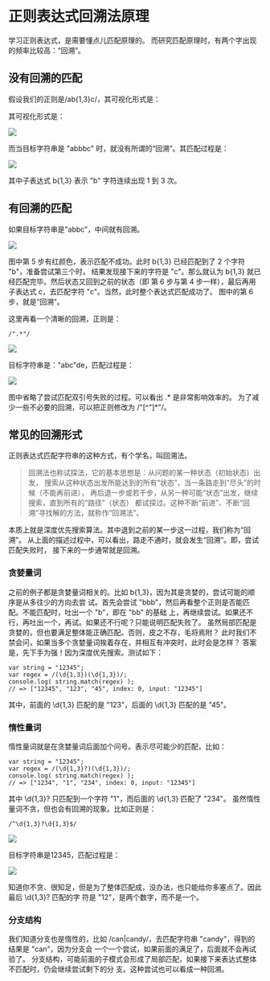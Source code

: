 # 正则表达式回溯法原理

学习正则表达式，是需要懂点儿匹配原理的。
而研究匹配原理时，有两个字出现的频率比较高：“回溯”。

## 没有回溯的匹配

假设我们的正则是/ab{1,3}c/，其可视化形式是：

其可视化形式是：

![](./images/10.jpg)

而当目标字符串是 "abbbc" 时，就没有所谓的“回溯”。其匹配过程是：

![](./images/11.jpg)

其中子表达式 b{1,3} 表示 "b" 字符连续出现 1 到 3 次。

## 有回溯的匹配

如果目标字符串是"abbc"，中间就有回溯。

![](./images/12.jpg)

图中第 5 步有红颜色，表示匹配不成功。此时 b{1,3} 已经匹配到了 2 个字符 "b"，准备尝试第三个时，
结果发现接下来的字符是 "c"。那么就认为 b{1,3} 就已经匹配完毕。然后状态又回到之前的状态（即
第 6 步与第 4 步一样），最后再用子表达式 c，去匹配字符 "c"。当然，此时整个表达式匹配成功了。
图中的第 6 步，就是“回溯”。

这里再看一个清晰的回溯，正则是：

``/".*"/``

![](./images/13.jpg)

目标字符串是："abc"de，匹配过程是：

![](./images/14.jpg)

图中省略了尝试匹配双引号失败的过程。可以看出 .* 是非常影响效率的。
为了减少一些不必要的回溯，可以把正则修改为 /"[^"]*"/。

## 常见的回溯形式

正则表达式匹配字符串的这种方式，有个学名，叫回溯法。
>回溯法也称试探法，它的基本思想是：从问题的某一种状态（初始状态）出发，
搜索从这种状态出发所能达到的所有“状态”，当一条路走到“尽头”的时候（不能再前进），
再后退一步或若干步，从另一种可能“状态”出发，继续搜索，直到所有的“路径”（状态）
都试探过。这种不断“前进”、不断“回溯”寻找解的方法，就称作“回溯法”。

本质上就是深度优先搜索算法。其中退到之前的某一步这一过程，我们称为“回溯”。
从上面的描述过程中，可以看出，路走不通时，就会发生“回溯”。即，尝试匹配失败时，
接下来的一步通常就是回溯。

### 贪婪量词

之前的例子都是贪婪量词相关的。比如 b{1,3}，因为其是贪婪的，尝试可能的顺序是从多往少的方向去尝
试。首先会尝试 "bbb"，然后再看整个正则是否能匹配。不能匹配时，吐出一个 "b"，即在 "bb" 的基础
上，再继续尝试。如果还不行，再吐出一个，再试。如果还不行呢？只能说明匹配失败了。
虽然局部匹配是贪婪的，但也要满足整体能正确匹配。否则，皮之不存，毛将焉附？
此时我们不禁会问，如果当多个贪婪量词挨着存在，并相互有冲突时，此时会是怎样？
答案是，先下手为强！因为深度优先搜索。测试如下：
```
var string = "12345";
var regex = /(\d{1,3})(\d{1,3})/;
console.log( string.match(regex) );
// => ["12345", "123", "45", index: 0, input: "12345"]
```
其中，前面的 \d{1,3} 匹配的是 "123"，后面的 \d{1,3} 匹配的是 "45"。

### 惰性量词
惰性量词就是在贪婪量词后面加个问号。表示尽可能少的匹配，比如：
```
var string = "12345";
var regex = /(\d{1,3}?)(\d{1,3})/;
console.log( string.match(regex) );
// => ["1234", "1", "234", index: 0, input: "12345"]
```
其中 \d{1,3}? 只匹配到一个字符 "1"，而后面的 \d{1,3} 匹配了 "234"。
虽然惰性量词不贪，但也会有回溯的现象。比如正则是：
```
/^\d{1,3}?\d{1,3}$/
```

![](./images/16.jpg)

目标字符串是12345，匹配过程是：

![](./images/15.jpg)

知道你不贪、很知足，但是为了整体匹配成，没办法，也只能给你多塞点了。因此最后 \d{1,3}? 匹配的字
符是 "12"，是两个数字，而不是一个。

### 分支结构

我们知道分支也是惰性的，比如 /can|candy/，去匹配字符串 "candy"，得到的结果是 "can"，因为分支会
一个一个尝试，如果前面的满足了，后面就不会再试验了。
分支结构，可能前面的子模式会形成了局部匹配，如果接下来表达式整体不匹配时，仍会继续尝试剩下的分
支。这种尝试也可以看成一种回溯。